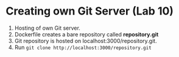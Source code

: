 # Creating own Git Server (Lab 10)
1. Hosting of own Git server.
2. Dockerfile creates a bare repository called **repository.git**
3. Git repository is hosted on localhost:3000/repository.git.
4. Run ``git clone http://localhost:3000/repository.git``